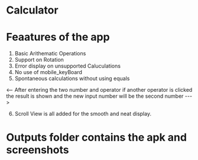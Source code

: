 # Calculator

# Feaatures of the app

1) Basic Arithematic Operations
2) Support on Rotation
3) Error display on unsupported Caluculations
4) No use of mobile_keyBoard
5) Spontaneous calculations without using equals 

<--    After entering the two number and operator if another operator is clicked the result is shown and the 
    new input number will be the second number --->
    
6) Scroll View is all added for the smooth and neat display.

# Outputs folder contains the apk and screenshots
